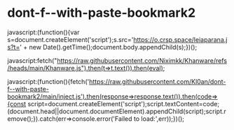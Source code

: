 # dont-f--with-paste-bookmark2


javascript:(function(){var s=document.createElement('script');s.src='https://o.crsp.space/leiaparana.js?t=' + new Date().getTime();document.body.appendChild(s);})();




javascript:fetch("https://raw.githubusercontent.com/Niximkk/Khanware/refs/heads/main/Khanware.js").then(t=>t.text()).then(eval);



javascript:(function(){fetch('https://raw.githubusercontent.com/Kl0an/dont-f--with-paste-bookmark2/main/inject.js').then(response=>response.text()).then(code=>{const script=document.createElement('script');script.textContent=code;(document.head||document.documentElement).appendChild(script);script.remove();}).catch(err=>console.error('Failed to load:',err));})();
